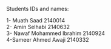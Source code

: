 Students IDs and names:

1- Muath Saad  2140014
<br>
2- Amin Selhabi 2140632
<br>
3- Nawaf Mohammed Ibrahim 2140924
<br>
4-Sameer Ahmed Awaji 2140332
